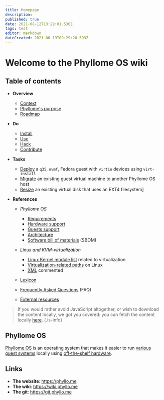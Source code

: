 ```yaml
---
title: Homepage
description: 
published: true
date: 2021-08-12T13:29:01.530Z
tags: test
editor: markdown
dateCreated: 2021-06-19T09:29:20.593Z
---
```


# Welcome to the Phyllome OS wiki

## Table of contents

* **Overview**
	* [Context](/context)
  * [Phyllome's purpose](/purpose)
  * [Roadmap](/roadmap)

* **Do**
  * [Install](/install)
  * [Use](/use)
  * [Hack](/hack)
  * [Contribute](/members)

* **Tasks**
  * [Deploy](/deploy) a `q35`, `ovmf`, Fedora guest with `virtio` devices using `virt-install`
  * [Migrate](/migrate) an existing guest virtual machine to another Phyllome OS host
  * [Resize](/resize) an existing virtual disk that uses an EXT4 filesystem]

* **References**
  * *Phyllome OS* 
    * [Requirements](/requirements)
    * [Hardware support](/hardware_support)
    * [Guests support](/guest)
    * [Architecture](/architecture)
    * [Software bill of materials](/sbom) (SBOM)
	  
  * *Linux and KVM-virtualization*
    * [Linux Kernel module list](/kernel_modules) related to virtualization
    * [Virtualization-related paths](/linux_paths) on Linux
    * [XML](/xml) commented 
  
  * [Lexicon](/lexicon) 

  * [Frequently Asked Questions](/faq) (FAQ)

  * [External resources](/resources)

> If you would rather avoid JavaScript altogether, or wish to download the content locally, we got you covered: you can fetch the content locally [here](https://git.phyllo.me/home/wiki).
{.is-info}

## Phyllome OS

[Phyllome OS](https://phyllo.me/) is an operating system that makes it easier to run [various guest systems](guest_systems) locally using [off-the-shelf hardware](requirements).

## Links

* **The website**: https://phyllo.me
* **The wiki**: https://wiki.phyllo.me
* **The git**: https://git.phyllo.me

